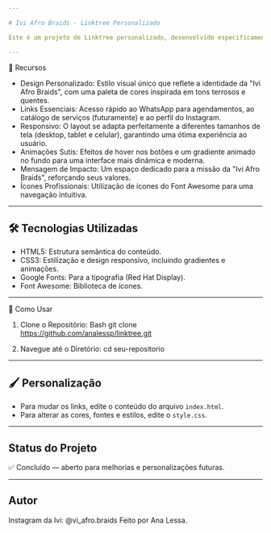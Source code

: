 ```yaml
---

# Ivi Afro Braids - Linktree Personalizado

Este é um projeto de Linktree personalizado, desenvolvido especificamente para o Instagram da "Ivi Afro Braids", uma trancista dedicada a valorizar a cultura e resgatar a autoestima afro através do trancismo. O objetivo é fornecer um ponto centralizado e elegante para todos os links importantes da Ivi, facilitando o acesso de clientes e interessados ao seu trabalho e serviços.

---
```


🌟 Recursos
- Design Personalizado: Estilo visual único que reflete a identidade da "Ivi Afro Braids", com uma paleta de cores inspirada em tons terrosos e quentes.
- Links Essenciais: Acesso rápido ao WhatsApp para agendamentos, ao catálogo de serviços (futuramente) e ao perfil do Instagram.
- Responsivo: O layout se adapta perfeitamente a diferentes tamanhos de tela (desktop, tablet e celular), garantindo uma ótima experiência ao usuário.
- Animações Sutis: Efeitos de hover nos botões e um gradiente animado no fundo para uma interface mais dinâmica e moderna.
- Mensagem de Impacto: Um espaço dedicado para a missão da "Ivi Afro Braids", reforçando seus valores.
- Ícones Profissionais: Utilização de ícones do Font Awesome para uma navegação intuitiva.

---

## 🛠️ Tecnologias Utilizadas
- HTML5: Estrutura semântica do conteúdo.
- CSS3: Estilização e design responsivo, incluindo gradientes e animações.
- Google Fonts: Para a tipografia (Red Hat Display).
- Font Awesome: Biblioteca de ícones.

---

🚀 Como Usar
1. Clone o Repositório:
Bash
   git clone https://github.com/analessp/linktree.git
   
3. Navegue até o Diretório:
   cd seu-repositorio

---

## 🖌️ Personalização

- Para mudar os links, edite o conteúdo do arquivo `index.html`.
- Para alterar as cores, fontes e estilos, edite o `style.css`.

---

## Status do Projeto

✅ Concluído — aberto para melhorias e personalizações futuras.

---

## Autor
Instagram da Ivi: @vi_afro.braids
Feito por Ana Lessa.
